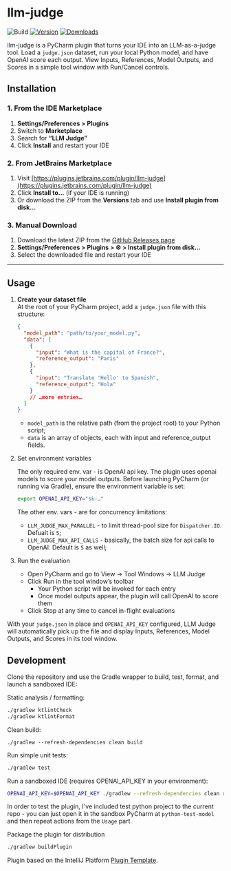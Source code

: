 # llm-judge

![Build](https://github.com/gasparian/llm-judge/workflows/Build/badge.svg)
[![Version](https://img.shields.io/jetbrains/plugin/v/MARKETPLACE_ID.svg)](https://plugins.jetbrains.com/plugin/MARKETPLACE_ID)
[![Downloads](https://img.shields.io/jetbrains/plugin/d/MARKETPLACE_ID.svg)](https://plugins.jetbrains.com/plugin/MARKETPLACE_ID)


<!-- Plugin description -->
llm-judge is a PyCharm plugin that turns your IDE into an LLM-as-a-judge tool. Load a `judge.json` dataset, run your local Python model, and have OpenAI score each output. View Inputs, References, Model Outputs, and Scores in a simple tool window with Run/Cancel controls.
<!-- Plugin description end -->

## Installation

### 1. From the IDE Marketplace
1. **Settings/Preferences > Plugins**
2. Switch to **Marketplace**
3. Search for **“LLM Judge”**
4. Click **Install** and restart your IDE

### 2. From JetBrains Marketplace
1. Visit [https://plugins.jetbrains.com/plugin/llm-judge](https://plugins.jetbrains.com/plugin/llm-judge)
2. Click **Install to...** (if your IDE is running)
3. Or download the ZIP from the **Versions** tab and use **Install plugin from disk…**

### 3. Manual Download
1. Download the latest ZIP from the [GitHub Releases page](https://github.com/gasparian/llm-judge/releases/latest)
2. **Settings/Preferences > Plugins > ⚙️ > Install plugin from disk…**
3. Select the downloaded file and restart your IDE

---

## Usage

1. **Create your dataset file**  
   At the root of your PyCharm project, add a `judge.json` file with this structure:
   ```json
   {
     "model_path": "path/to/your_model.py",
     "data": [
       {
         "input": "What is the capital of France?",
         "reference_output": "Paris"
       },
       {
         "input": "Translate 'Hello' to Spanish",
         "reference_output": "Hola"
       }
       // …more entries…
     ]
   }
   ```
   * `model_path` is the relative path (from the project root) to your Python script;
   * `data` is an array of objects, each with input and reference_output fields.
2. Set environment variables  

   The only required env. var - is OpenAI api key.
   The plugin uses openai models to score your model outputs. Before launching PyCharm (or running via Gradle), ensure the environment variable is set:  
   ```sh
   export OPENAI_API_KEY="sk-…"
   ```
   The other env. vars - are for concurrency limitations:
     * `LLM_JUDGE_MAX_PARALLEL` - to limit thread-pool size for `Dispatcher.IO`. Defualt is `5`;    
     * `LLM_JUDGE_MAX_API_CALLS` - basically, the batch size for api calls to OpenAI. Default is `5` as well;     
   
3. Run the evaluation
   * Open PyCharm and go to View → Tool Windows → LLM Judge 
   * Click Run in the tool window’s toolbar 
     * Your Python script will be invoked for each entry 
     * Once model outputs appear, the plugin will call OpenAI to score them
   * Click Stop at any time to cancel in-flight evaluations

With your `judge.json` in place and `OPENAI_API_KEY` configured, LLM Judge will automatically pick up the file
and display Inputs, References, Model Outputs, and Scores in its tool window.  

## Development

Clone the repository and use the Gradle wrapper to build, test, format, and launch a sandboxed IDE:

Static analysis / formatting:
```sh
./gradlew ktlintCheck
./gradlew ktlintFormat
```
Clean build:
```
./gradlew --refresh-dependencies clean build
```

Run simple unit tests:  
```sh
./gradlew test
```

Run a sandboxed IDE (requires OPENAI_API_KEY in your environment):
```sh
OPENAI_API_KEY=$OPENAI_API_KEY ./gradlew --refresh-dependencies clean runIde
```  
In order to test the plugin, I've included test python project to the current repo - 
you can just open it in the sandbox PyCharm at `python-test-model` and then repeat actions from the `Usage` part.  

Package the plugin for distribution
```sh
./gradlew buildPlugin
```

Plugin based on the IntelliJ Platform [Plugin Template](https://github.com/JetBrains/intellij-platform-plugin-template).
